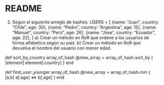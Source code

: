 # README

2. Según el siguiente arreglo de hashes.
USERS = [
{name: “Juan”, country: “Chile”, age: 30},
{name: “Pedro”, country: “Argentina”, age: 15},
{name: “Manuel”, country: “Perú”, age: 26},
{name: “Jose”, country: “Ecuador”, age: 22},
]
a) Crear un método en RoR que ordene a los usuarios de forma alfabetica según su
país.
b) Crear un método en RoR que devuelva el nombre del usuario con menor edad.

def sort_by_country array_of_hash
	@new_array = array_of_hash.sort_by { |element| element[:country] }
end

def find_user_younger array_of_hash
	@new_array = array_of_hash.min { |a,b| a[:age] <=> b[:age] }
end